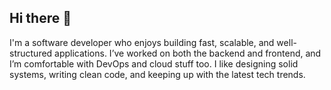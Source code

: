 ## Hi there 👋
I'm a software developer who enjoys building fast, scalable, and well-structured applications. I’ve worked on both the backend and frontend, and I’m comfortable with DevOps and cloud stuff too. I like designing solid systems, writing clean code, and keeping up with the latest tech trends.


<!--
**JuanEOl/JuanEOl** is a ✨ _special_ ✨ repository because its `README.md` (this file) appears on your GitHub profile.

Here are some ideas to get you started:

- 🔭 I’m currently working on ...
- 🌱 I’m currently learning ...
- 👯 I’m looking to collaborate on ...
- 🤔 I’m looking for help with ...
- 💬 Ask me about ...
- 📫 How to reach me: ...
- 😄 Pronouns: ...
- ⚡ Fun fact: ...
-->

